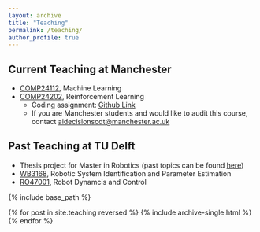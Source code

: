 ```yaml
---
layout: archive
title: "Teaching"
permalink: /teaching/
author_profile: true
---
```


## Current Teaching at Manchester
* [COMP24112](https://online.manchester.ac.uk/ultra/courses/_81434_1/cl/outline), Machine Learning
* [COMP24202](https://online.manchester.ac.uk/ultra/courses/_81478_1/cl/outline), Reinforcement Learning
  * Coding assignment: [Github Link](https://github.com/mingfeisun/COMP64202-RL) 
  * If you are Manchester students and would like to audit this course, contact <aidecisionscdt@manchester.ac.uk>

## Past Teaching at TU Delft
* Thesis project for Master in Robotics (past topics can be found [here](https://panweihit.github.io/people/))
* [WB3168](https://studiegids.tudelft.nl/a101_displayCourse.do?course_id=59581), Robotic System Identification and Parameter Estimation
* [RO47001](https://studiegids.tudelft.nl/a101_displayCourse.do?course_id=59665), Robot Dynamcis and Control




{% include base_path %}

{% for post in site.teaching reversed %}
  {% include archive-single.html %}
{% endfor %}
